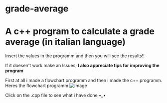 # grade-average

# A c++ program to calculate a grade average (in italian language)

Insert the values in the programm and then you will see the results!!

If it doesen't work make an Issues; 
**I also appreciate tips for improving the program**

First at all i made a flowchart programm and then i made the c++ programm. Heres the flowchart programm
![image](https://user-images.githubusercontent.com/75582345/137590486-b3fee306-29e9-4935-956e-934696eb1c9e.png)

Click on the .cpp file to see what i have done •_•
